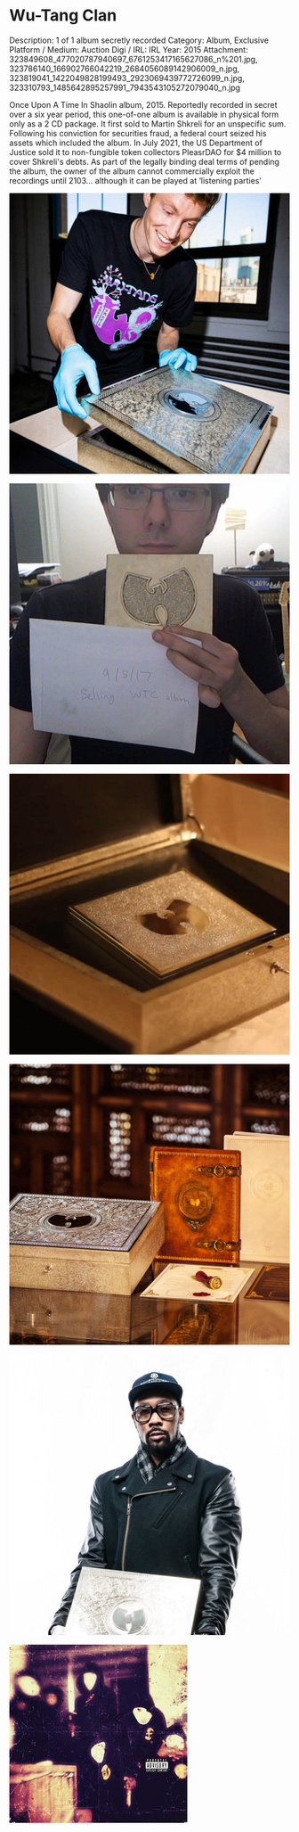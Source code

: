 # Wu-Tang Clan

Description: 1 of 1 album secretly recorded
Category: Album, Exclusive
Platform / Medium: Auction
Digi / IRL: IRL
Year: 2015
Attachment: 323849608_477020787940697_6761253417165627086_n%201.jpg, 323786140_166902766042219_2684056089142906009_n.jpg, 323819041_1422049828199493_2923069439772726099_n.jpg, 323310793_1485642895257991_7943543105272079040_n.jpg

Once Upon A Time In Shaolin album, 2015. Reportedly recorded in secret over a six year period, this one-of-one album is available in physical form only as a 2 CD package. It first sold to Martin Shkreli for an unspecific sum. Following his conviction for securities fraud, a federal court seized his assets which included the album. In July 2021, the US Department of Justice sold it to non-fungible token collectors PleasrDAO for $4 million to cover Shkreli's debts. As part of the legally binding deal terms of pending the album, the owner of the album cannot commercially exploit the recordings until 2103… although it can be played at ‘listening parties’

![323788329_694724458821668_3872185902810861359_n.jpg](Wu-Tang%20Clan%2028e08175f99c4f9ca0ff022c90cedba2/323788329_694724458821668_3872185902810861359_n.jpg)

![323749933_904405547429285_7322957781575269245_n.jpg](Wu-Tang%20Clan%2028e08175f99c4f9ca0ff022c90cedba2/323749933_904405547429285_7322957781575269245_n.jpg)

![323849608_477020787940697_6761253417165627086_n.jpg](Wu-Tang%20Clan%2028e08175f99c4f9ca0ff022c90cedba2/323849608_477020787940697_6761253417165627086_n.jpg)

![323786140_166902766042219_2684056089142906009_n.jpg](Wu-Tang%20Clan%2028e08175f99c4f9ca0ff022c90cedba2/323786140_166902766042219_2684056089142906009_n.jpg)

![323819041_1422049828199493_2923069439772726099_n.jpg](Wu-Tang%20Clan%2028e08175f99c4f9ca0ff022c90cedba2/323819041_1422049828199493_2923069439772726099_n.jpg)

![323310793_1485642895257991_7943543105272079040_n.jpg](Wu-Tang%20Clan%2028e08175f99c4f9ca0ff022c90cedba2/323310793_1485642895257991_7943543105272079040_n.jpg)